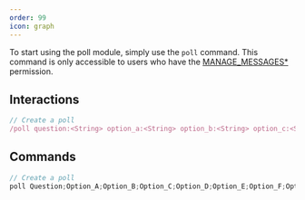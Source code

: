 ```yaml
---
order: 99
icon: graph
---
```


To start using the poll module, simply use the `poll` command. This command is only accessible to users who have the [MANAGE_MESSAGES\*](https://discord.com/developers/docs/topics/permissions) permission.

## Interactions

```javascript
// Create a poll
/poll question:<String> option_a:<String> option_b:<String> option_c:<String> option_d:<String> option_e:<String> option_f:<String> option_g:<String> option_h:<String> option_i:<String> option_j:<String> option_k:<String> option_l:<String> option_m:<String> option_n:<String> option_o:<String> option_p:<String> option_q:<String> option_r:<String> option_s:<String> option_t:<String>
```

## Commands

```javascript
// Create a poll
poll Question;Option_A;Option_B;Option_C;Option_D;Option_E;Option_F;Option_G;Option_H;Option_I;Option_J;Option_K;Option_L;Option_M;Option_N;Option_O;Option_P;Option_Q;Option_R;Option_S;Option_T;
```
